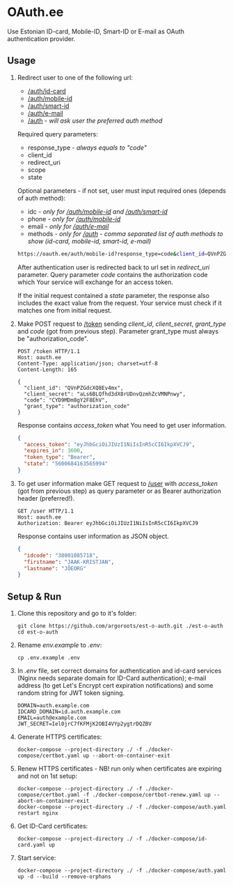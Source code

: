 # OAuth.ee

Use Estonian ID-card, Mobile-ID, Smart-ID or E-mail as OAuth authentication provider.

## Usage
1. Redirect user to one of the following url:
    - [/auth/id-card]()
    - [/auth/mobile-id]()
    - [/auth/smart-id]()
    - [/auth/e-mail]()
    - [/auth]() - *will ask user the preferred auth method*

    Required query parameters:
    - response_type - *always equals to "code"*
    - client_id
    - redirect_uri
    - scope
    - state

    Optional parameters - if not set, user must input required ones (depends of auth method):
    - idc - *only for [/auth/mobile-id]() and [/auth/smart-id]()*
    - phone - *only for [/auth/mobile-id]()*
    - email - *only for [/auth/e-mail]()*
    - methods - *only for [/auth]() - comma separated list of auth methods to show (id-card, mobile-id, smart-id, e-mail)*

    ```bash
    https://oauth.ee/auth/mobile-id?response_type=code&client_id=QVnPZGdcXQ8Ev4mx&redirect_uri=https://example.com/auth/callback&scope=&state=5600684163565994
    ```

    After authentication user is redirected back to url set in *redirect_uri* parameter. Query parameter *code* contains the authorization code which Your service will exchange for an access token.

    If the initial request contained a *state* parameter, the response also includes the exact value from the request. Your service must check if it matches one from initial request.

3. Make POST request to [/token]() sending *client_id*, *client_secret*, *grant_type* and *code* (got from previous step). Parameter grant_type must always be "authorization_code".

    ```http
    POST /token HTTP/1.1
    Host: oauth.ee
    Content-Type: application/json; charset=utf-8
    Content-Length: 165

    {
      "client_id": "QVnPZGdcXQ8Ev4mx",
      "client_secret": "aLs6BLQfhd3dX8rUDnvQzmhZcVMNPnwy",
      "code": "CYD9MDm8gY2F8EhV",
      "grant_type": "authorization_code"
    }
    ```

    Response contains *access_token* what You need to get user information.
    ```json
    {
      "access_token": "eyJhbGciOiJIUzI1NiIsInR5cCI6IkpXVCJ9",
      "expires_in": 3600,
      "token_type": "Bearer",
      "state": "5600684163565994"
    }
    ```



4. To get user information make GET request to [/user]() with *access_token* (got from previous step) as query parameter or as Bearer authorization header (preferred!).

    ```http
    GET /user HTTP/1.1
    Host: oauth.ee
    Authorization: Bearer eyJhbGciOiJIUzI1NiIsInR5cCI6IkpXVCJ9
    ```

    Response contains user information as JSON object.
    ```json
    {
      "idcode": "38001085718",
      "firstname": "JAAK-KRISTJAN",
      "lastname": "JÕEORG"
    }
    ```

## Setup & Run
1. Clone this repository and go to it's folder:
    ```shell
    git clone https://github.com/argoroots/est-o-auth.git ./est-o-auth
    cd est-o-auth
    ```
1. Rename _env.example_ to _.env_:
    ```shell
    cp .env.example .env
    ```
1. In _.env_ file, set correct domains for authentication and id-card services (Nginx needs separate domain for ID-Card authentication); e-mail address (to get Let's Encrypt cert expiration notifications) and some random string for JWT token signing.
    ```
    DOMAIN=auth.example.com
    IDCARD_DOMAIN=id.auth.example.com
    EMAIL=auth@example.com
    JWT_SECRET=Iel0jrC7fKFMjK2OBI4VYp2ygtrDQZBV
    ```
1. Generate HTTPS certificates:
    ```shell
    docker-compose --project-directory ./ -f ./docker-compose/certbot.yaml up --abort-on-container-exit
    ```
1. Renew HTTPS certificates - NB! run only when certificates are expiring and not on 1st setup:
    ```shell
    docker-compose --project-directory ./ -f ./docker-compose/certbot.yaml -f ./docker-compose/certbot-renew.yaml up --abort-on-container-exit
    docker-compose --project-directory ./ -f ./docker-compose/auth.yaml restart nginx
    ```

1. Get ID-Card certificates:
    ```shell
    docker-compose --project-directory ./ -f ./docker-compose/id-card.yaml up
    ```

1. Start service:
    ```shell
    docker-compose --project-directory ./ -f ./docker-compose/auth.yaml up -d --build --remove-orphans
    ```

